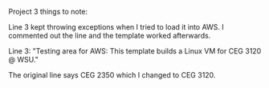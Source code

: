 Project 3 things to note:

Line 3 kept throwing exceptions when I tried to load it into AWS. I commented out the line and the template worked afterwards.

Line 3: "Testing area for AWS: This template builds a Linux VM for CEG 3120 @ WSU."

The original line says CEG 2350 which I changed to CEG 3120.
